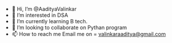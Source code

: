- 👋 Hi, I’m @AadityaValinkar
- 👀 I’m interested in DSA
- 🌱 I’m currently learning B tech.
- 💞️ I’m looking to collaborate on Pythan program
- 📫 How to reach me Email me on = valinkaraaditya@gmail.com

<!---
Avianbro/Avianbro is a ✨ special ✨ repository because its `README.md` (this file) appears on your GitHub profile.
You can click the Preview link to take a look at your changes.
--->
